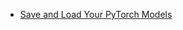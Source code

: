 
* [Save and Load Your PyTorch Models](https://machinelearningmastery.com/save-and-load-your-pytorch-models/)